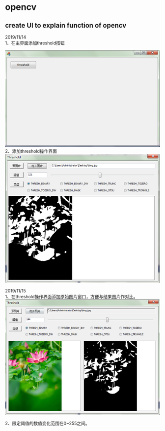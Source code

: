 # opencv
create UI to explain function of opencv
--------------------------------------------------------------------
2019/11/14  
1、在主界面添加threshold按钮
  
![Image_text](https://github.com/wyh2014/opencv/blob/master/20191114%E5%8A%9F%E8%83%BD%E5%9B%BE%E7%89%87/%E4%B8%BB%E7%95%8C%E9%9D%A2.PNG)    
2、添加threshold操作界面  
![Image_text](https://github.com/wyh2014/opencv/blob/master/20191114%E5%8A%9F%E8%83%BD%E5%9B%BE%E7%89%87/threshold%E6%93%8D%E4%BD%9C%E7%95%8C%E9%9D%A2.PNG)  
  
2019/11/15  
1、在threshold操作界面添加原始图片窗口，方便与结果图片作对比。  
![Image_text](https://github.com/wyh2014/opencv/blob/branch20191114/20191115%E5%8A%9F%E8%83%BD%E5%9B%BE%E7%89%87/threshold.PNG)  
  
2、限定阈值的数值变化范围在0~255之间。  
  
  

  
